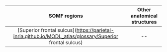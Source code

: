 |SOMF regions|Other anatomical structures|
| :---: | :---: |
|[Superior frontal sulcus](https://parietal-inria.github.io/MODL_atlas/glossary/Superior frontal sulcus)| -- |
